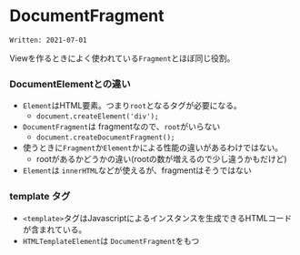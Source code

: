 # DocumentFragment

`Written: 2021-07-01`

Viewを作るときによく使われている`Fragment`とほぼ同じ役割。

### DocumentElementとの違い
- `Element`はHTML要素。つまり`root`となるタグが必要になる。
  - `document.createElement('div');`
- `DocumentFragment`は fragmentなので、`root`がいらない
  - `document.createDocumentFragment();`
- 使うときに`Fragment`か`Element`かによる性能の違いがあるわけではない。
  - rootがあるかどうかの違い(rootの数が増えるので少し違うかもだけど)
- `Element`は `innerHTML`などが使えるが、fragmentはそうではない

### template タグ
- `<template>`タグはJavascriptによるインスタンスを生成できるHTMLコードが含まれている。
- `HTMLTemplateElement`は `DocumentFragment`をもつ
